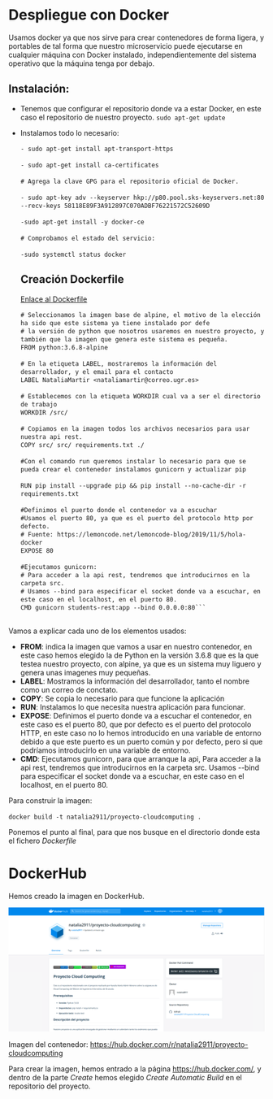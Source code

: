 # Despliegue con Docker
Usamos docker ya que nos sirve para crear contenedores de forma ligera, y portables de tal forma que nuestro  microservicio puede ejecutarse en cualquier máquina con Docker instalado, independientemente del sistema operativo que la máquina tenga por debajo.

## Instalación:

* Tenemos que configurar el repositorio donde va a estar Docker, en este caso el repositorio de nuestro proyecto. `sudo apt-get update`
* Instalamos todo lo necesario: 
    ```
    - sudo apt-get install apt-transport-https

    - sudo apt-get install ca-certificates

    # Agrega la clave GPG para el repositorio oficial de Docker.

    - sudo apt-key adv --keyserver hkp://p80.pool.sks-keyservers.net:80 --recv-keys 58118E89F3A912897C070ADBF76221572C52609D

    -sudo apt-get install -y docker-ce

    # Comprobamos el estado del servicio:

    -sudo systemctl status docker

    ``` 

    ## Creación Dockerfile

    [Enlace al Dockerfile](https://github.com/natalia2911/Proyecto-CloudComputing/blob/master/Dockerfile)

    ``` 
    # Seleccionamos la imagen base de alpine, el motivo de la elección ha sido que este sistema ya tiene instalado por defe
    # la versión de python que nosotros usaremos en nuestro proyecto, y también que la imagen que genera este sistema es pequeña.
    FROM python:3.6.8-alpine

    # En la etiqueta LABEL, mostraremos la información del desarrollador, y el email para el contacto
    LABEL NataliaMartir <nataliamartir@correo.ugr.es>

    # Establecemos con la etiqueta WORKDIR cual va a ser el directorio de trabajo
    WORKDIR /src/

    # Copiamos en la imagen todos los archivos necesarios para usar nuestra api rest.
    COPY src/ src/ requirements.txt ./

    #Con el comando run queremos instalar lo necesario para que se pueda crear el contenedor instalamos gunicorn y actualizar pip

    RUN pip install --upgrade pip && pip install --no-cache-dir -r requirements.txt

    #Definimos el puerto donde el contenedor va a escuchar
    #Usamos el puerto 80, ya que es el puerto del protocolo http por defecto.
    # Fuente: https://lemoncode.net/lemoncode-blog/2019/11/5/hola-docker
    EXPOSE 80

    #Ejecutamos gunicorn:
    # Para acceder a la api rest, tendremos que introducirnos en la carpeta src.    
    # Usamos --bind para especificar el socket donde va a escuchar, en este caso en el localhost, en el puerto 80.
    CMD gunicorn students-rest:app --bind 0.0.0.0:80``` 


Vamos a explicar cada uno de los elementos usados:

* **FROM**: indica la imagen que vamos a usar en nuestro contenedor, en este caso hemos elegido la de Python en la versión 3.6.8 que es la que testea nuestro proyecto, con alpine, ya que es un sistema muy liguero y genera unas imagenes muy pequeñas.
* **LABEL**: Mostramos la información del desarrollador, tanto el nombre como un correo de conctato.
* **COPY**: Se copia lo necesario para que funcione la aplicación
* **RUN**: Instalamos lo que necesita nuestra aplicación para funcionar.
* **EXPOSE**: Definimos el puerto donde va a escuchar el contenedor, en este caso es el puerto 80, que por defecto es el puerto del protocolo HTTP, en este caso no lo hemos introducido en una variable de entorno debido a que este puerto es un puerto común y por defecto, pero si que podríamos introducirlo en una variable de entorno.
* **CMD**: Ejecutamos gunicorn, para que arranque la api, Para acceder a la api rest, tendremos que introducirnos en la carpeta src. Usamos --bind para especificar el socket donde va a escuchar, en este caso en el localhost, en el puerto 80.

Para construir la imagen:

` docker build -t natalia2911/proyecto-cloudcomputing .
` 

Ponemos el punto al final, para que nos busque en el directorio donde esta el fichero *Dockerfile* 

# DockerHub

Hemos creado la imagen en DockerHub.

![img](https://github.com/natalia2911/Proyecto-CloudComputing/blob/master/img/dockerhub.png)

Imagen del contenedor: https://hub.docker.com/r/natalia2911/proyecto-cloudcomputing 

Para crear la imagen, hemos entrado a la página  https://hub.docker.com/, y dentro de la parte *Create* hemos elegido *Create Automatic Build* en el repositorio del proyecto.